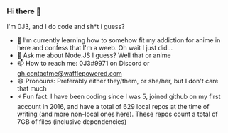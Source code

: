 ### Hi there 👋
I'm 0J3, and I do code and sh\*t i guess?

- 🌱 I’m currently learning how to somehow fit my addiction for anime in here and confess that I'm a weeb. Oh wait I just did...
- 💬 Ask me about Node.JS I guess? Well that or anime
- 📫 How to reach me: 0J3#9971 on Discord or gh.contactme@wafflepowered.com
- 😄 Pronouns: Preferably either they/them, or she/her, but I don't care that much
- ⚡ Fun fact: I have been coding since I was 5, joined github on my first account in 2016, and have a total of 629 local repos at the time of writing (and more non-local ones here). These repos count a total of 7GB of files (inclusive dependencies)

<!--
**0J3/0J3** is a ✨ _special_ ✨ repository because its `README.md` (this file) appears on your GitHub profile.

Here are some ideas to get you started:

- 🔭 I’m currently working on ...
- 🌱 I’m currently learning ...
- 👯 I’m looking to collaborate on ...
- 🤔 I’m looking for help with ...
- 💬 Ask me about ...
- 📫 How to reach me: ...
- 😄 Pronouns: ...
- ⚡ Fun fact: ...
-->
